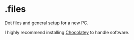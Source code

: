 # .files

Dot files and general setup for a new PC.

I highly recommend installing [Chocolatey](https://chocolatey.org/install) to handle software.

